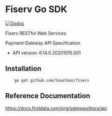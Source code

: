 # Fiserv Go SDK

[![Godoc](https://pkg.go.dev/github.com/tooolbox/fiserv?status.svg)](https://godoc.org/github.com/tooolbox/fiserv)

Fiserv RESTful Web Services

Payment Gateway API Specification.
- API version: 6.14.0.20201015.001

## Installation

```shell
    go get github.com/tooolbox/fiserv
```

## Reference Documentation

https://docs.firstdata.com/org/gateway/docs/api
